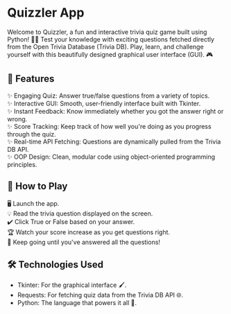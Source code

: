 # Quizzler App
Welcome to Quizzler, a fun and interactive trivia quiz game built using Python! 🧠💡 Test your knowledge with exciting questions fetched directly from the Open Trivia Database (Trivia DB). Play, learn, and challenge yourself with this beautifully designed graphical user interface (GUI). 🎮

## 🚀 Features
✨ Engaging Quiz: Answer true/false questions from a variety of topics.<br>
✨ Interactive GUI: Smooth, user-friendly interface built with Tkinter.<br>
✨ Instant Feedback: Know immediately whether you got the answer right or wrong.<br>
✨ Score Tracking: Keep track of how well you're doing as you progress through the quiz.<br>
✨ Real-time API Fetching: Questions are dynamically pulled from the Trivia DB API.<br>
✨ OOP Design: Clean, modular code using object-oriented programming principles.<br>

## 🎯 How to Play
🖥️ Launch the app.<br>
💡 Read the trivia question displayed on the screen.<br>
✔️ Click True or False based on your answer.<br>
🏆 Watch your score increase as you get questions right.<br>
🔄 Keep going until you've answered all the questions!<br>

## 🛠️ Technologies Used
* Tkinter: For the graphical interface 🖌️.<br>
* Requests: For fetching quiz data from the Trivia DB API 🌐.<br>
* Python: The language that powers it all 🐍.<br>
